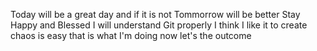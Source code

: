 Today will be a great day and if it is not
Tommorrow will be better
Stay Happy and Blessed
I will understand Git properly
I think I like it
to create chaos is easy
that is what I'm doing now
let's the outcome
